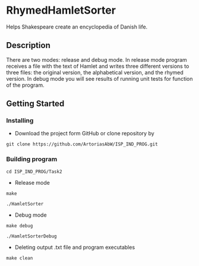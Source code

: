 # RhymedHamletSorter

Helps Shakespeare create an encyclopedia of Danish life.

## Description

There are two modes: release and debug mode. In release mode program receives a file with the text of Hamlet and writes three different versions to three files: the original version, the alphabetical version, and the rhymed version. In debug mode you will see results of running unit tests for function of the program.

## Getting Started

### Installing
 
 * Download the project form GitHub or clone repository by
 
```
git clone https://github.com/ArtoriasAbW/ISP_IND_PROG.git
```

### Building program

```
cd ISP_IND_PROG/Task2

```

* Release mode

```
make

./HamletSorter
```

* Debug mode

```
make debug

./HamletSorterDebug
```

* Deleting output .txt file and program executables
```
make clean
```

